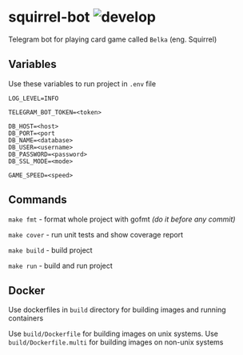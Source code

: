 # squirrel-bot ![develop](https://github.com/mebr0/squirrel-bot/actions/workflows/develop.yml/badge.svg)

Telegram bot for playing card game called `Belka` (eng. Squirrel)

## Variables

Use these variables to run project in `.env` file

```dotenv
LOG_LEVEL=INFO

TELEGRAM_BOT_TOKEN=<token>

DB_HOST=<host>
DB_PORT=<port
DB_NAME=<database>
DB_USER=<username>
DB_PASSWORD=<password>
DB_SSL_MODE=<mode>

GAME_SPEED=<speed>
```

## Commands

`make fmt` - format whole project with gofmt _(do it before any commit)_

`make cover` - run unit tests and show coverage report

`make build` - build project

`make run` - build and run project

## Docker

Use dockerfiles in `build` directory for building images and running containers

Use `build/Dockerfile` for building images on unix systems.
Use `build/Dockerfile.multi` for building images on non-unix systems
